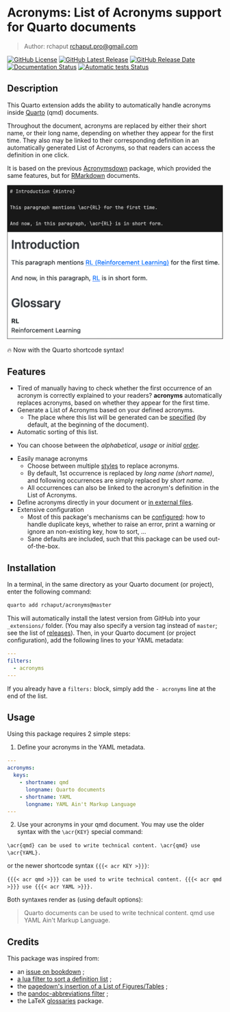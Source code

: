 # Acronyms: List of Acronyms support for Quarto documents

> Author: rchaput <rchaput.pro@gmail.com>

[![GitHub License](https://img.shields.io/github/license/rchaput/acronyms)](LICENSE)
[![GitHub Latest Release](https://img.shields.io/github/v/release/rchaput/acronyms?sort=semver&logo=github&label=Latest%20release)](https://github.com/rchaput/acronyms/releases)
[![GitHub Release Date](https://img.shields.io/github/release-date/rchaput/acronyms?label=last%20release%20date&logo=github)](https://github.com/rchaput/acronyms/releases)
[![Documentation Status](https://img.shields.io/github/actions/workflow/status/rchaput/acronyms/docs.yml?logo=ReadTheDocs&label=Documentation)](https://rchaput.github.io/acronyms)
[![Automatic tests Status](https://img.shields.io/github/actions/workflow/status/rchaput/acronyms/tests.yml?logo=deno&label=Automatic%20testing)](https://github.com/rchaput/acronyms/actions/workflows/tests.yml)


## Description

This Quarto extension adds the ability to automatically handle acronyms
inside [Quarto][quarto] (qmd) documents.

Throughout the document, acronyms are replaced by either their short name,
or their long name, depending on whether they appear for the first time.
They also may be linked to their corresponding definition in an automatically
generated List of Acronyms, so that readers can access the definition in one 
click.

It is based on the previous [Acronymsdown][acronymsdown] package, which
provided the same features, but for [RMarkdown][rmarkdown] documents.

![Example of acronyms document](preview.png)

:fire: Now with the Quarto shortcode syntax!


## Features

- Tired of manually having to check whether the first occurrence of an
  acronym is correctly explained to your readers? **acronyms**
  automatically replaces acronyms, based on whether they appear for the
  first time.
- Generate a List of Acronyms based on your defined acronyms.
  + The place where this list will be generated can be
    [specified](https://rchaput.github.io/acronyms/articles/options.html#insert_loa)
    (by default, at the beginning of the document).
- Automatic sorting of this list.
+ You can choose between the *alphabetical*, *usage* or *initial*
  [order](https://rchaput.github.io/acronyms/articles/options.html#sorting).
- Easily manage acronyms
  + Choose between multiple [styles](https://rchaput.github.io/acronyms/articles/styles.html)
    to replace acronyms.
  + By default, 1st occurrence is replaced by *long name (short name)*,
    and following occurrences are simply replaced by *short name*.
  + All occurrences can also be linked to the acronym's definition in
    the List of Acronyms.
- Define acronyms directly in your document or
  [in external files](https://rchaput.github.io/acronyms/articles/advanced_usage.html#defining-acronyms-in-external-files).
- Extensive configuration
  + Most of this package's mechanisms can be
    [configured](https://rchaput.github.io/acronyms/articles/options.html):
    how to handle duplicate keys, whether to raise an error, print a warning
    or ignore an non-existing key, how to sort, ...
  + Sane defaults are included, such that this package can be used
    out-of-the-box.


## Installation

In a terminal, in the same directory as your Quarto document (or project),
enter the following command:

```sh
quarto add rchaput/acronyms@master
```

This will automatically install the latest version from GitHub into your
`_extensions/` folder. (You may also specify a version tag instead of `master`;
see the list of [releases](https://github.com/rchaput/acronyms/releases)).
Then, in your Quarto document (or project configuration), add the following
lines to your YAML metadata:

```yaml
---
filters:
  - acronyms
---
```

If you already have a `filters:` block, simply add the `- acronyms` line at
the end of the list.


## Usage

Using this package requires 2 simple steps:

1. Define your acronyms in the YAML metadata.

```yaml
---
acronyms:
  keys:
    - shortname: qmd
      longname: Quarto documents
    - shortname: YAML
      longname: YAML Ain't Markup Language
---
```

2. Use your acronyms in your qmd document. You may use the older syntax with
   the `\acr{KEY}` special command:

`\acr{qmd} can be used to write technical content. \acr{qmd} use \acr{YAML}.`

or the newer shortcode syntax `{{{< acr KEY >}}}`:

`{{{< acr qmd >}}} can be used to write technical content. {{{< acr qmd >}}} use {{{< acr YAML >}}}.`

Both syntaxes render as (using default options):

> Quarto documents can be used to write technical content. qmd use YAML Ain't Markup Language.


## Credits

This package was inspired from:

- an [issue on bookdown](https://github.com/rstudio/bookdown/issues/199) ;
- [a lua filter to sort a definition list](https://gist.github.com/RLesur/e81358c11031d06e40b8fef9fdfb2682) ;
- the [pagedown's insertion of a List of Figures/Tables](https://github.com/rstudio/pagedown/blob/main/inst/resources/lua/loft.lua) ;
- the [pandoc-abbreviations filter](https://github.com/dsanson/pandoc-abbreviations.lua/) ;
- the LaTeX [glossaries](https://www.ctan.org/pkg/glossaries) package.

[quarto]: https://quarto.org/
[acronymsdown]: https://github.com/rchaput/acronymsdown/
[rmarkdown]: https://rmarkdown.rstudio.com/
